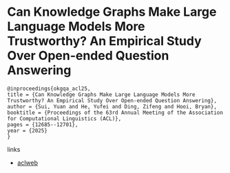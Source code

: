 # Can Knowledge Graphs Make Large Language Models More Trustworthy? An Empirical Study Over Open-ended Question Answering

```
@inproceedings{okgqa_acl25,
title = {Can Knowledge Graphs Make Large Language Models More Trustworthy? An Empirical Study Over Open-ended Question Answering},
author = {Sui, Yuan and He, Yufei and Ding, Zifeng and Hooi, Bryan},
booktitle = {Proceedings of the 63rd Annual Meeting of the Association for Computational Linguistics (ACL)},
pages = {12685--12701},
year = {2025}
}
```

links
- [aclweb](https://aclanthology.org/2025.acl-long.622/)
